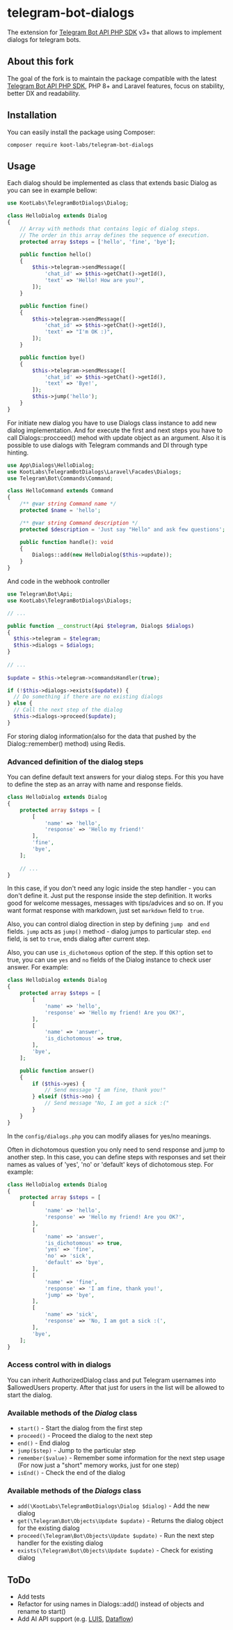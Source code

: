 # telegram-bot-dialogs
The extension for [Telegram Bot API PHP SDK](https://github.com/irazasyed/telegram-bot-sdk) v3+ that allows to implement dialogs for telegram bots.

## About this fork

The goal of the fork is to maintain the package compatible with the latest [Telegram Bot API PHP SDK](https://github.com/irazasyed/telegram-bot-sdk), PHP 8+ and Laravel features, focus on stability, better DX and readability.



## Installation
You can easily install the package using Composer:

```shell
composer require koot-labs/telegram-bot-dialogs
```


## Usage

Each dialog should be implemented as class that extends basic Dialog as you can see in example bellow:

```php
use KootLabs\TelegramBotDialogs\Dialog;

class HelloDialog extends Dialog
{
    // Array with methods that contains logic of dialog steps.
    // The order in this array defines the sequence of execution.
    protected array $steps = ['hello', 'fine', 'bye'];

    public function hello()
    {
        $this->telegram->sendMessage([
            'chat_id' => $this->getChat()->getId(),
            'text' => 'Hello! How are you?',
        ]);
    }

    public function fine()
    {
        $this->telegram->sendMessage([
            'chat_id' => $this->getChat()->getId(),
            'text' => "I'm OK :)",
        ]);
    }

    public function bye()
    {
        $this->telegram->sendMessage([
            'chat_id' => $this->getChat()->getId(),
            'text' => 'Bye!',
        ]);
        $this->jump('hello');
    }
}
```

For initiate new dialog you have to use Dialogs class instance to add new dialog implementation. And for execute the first and next steps you have to call Dialogs::procceed() mehod with update object as an argument. Also it is possible to use dialogs with Telegram commands and DI through type hinting.

```php
use App\Dialogs\HelloDialog;
use KootLabs\TelegramBotDialogs\Laravel\Facades\Dialogs;
use Telegram\Bot\Commands\Command;

class HelloCommand extends Command
{
    /** @var string Command name */
    protected $name = 'hello';

    /** @var string Command description */
    protected $description = 'Just say "Hello" and ask few questions';

    public function handle(): void
    {
        Dialogs::add(new HelloDialog($this->update));
    }
}
```
And code in the webhook controller
```php
use Telegram\Bot\Api;
use KootLabs\TelegramBotDialogs\Dialogs;

// ...

public function __construct(Api $telegram, Dialogs $dialogs)
{
  $this->telegram = $telegram;
  $this->dialogs = $dialogs;
}
    
// ...
    
$update = $this->telegram->commandsHandler(true);

if (!$this->dialogs->exists($update)) {
  // Do something if there are no existing dialogs
} else {
  // Call the next step of the dialog
  $this->dialogs->proceed($update);
}
```
For storing dialog information(also for the data that pushed by the Dialog::remember() method) using Redis.

### Advanced definition of the dialog steps
You can define default text answers for your dialog steps. For this you have to define the step as an array with name and response fields.

```php
class HelloDialog extends Dialog
{
    protected array $steps = [
        [
            'name' => 'hello',
            'response' => 'Hello my friend!'
        ],
        'fine',
        'bye',
    ];
    
    // ...
}
```
In this case, if you don't need any logic inside the step handler - you can don't define it. Just put the response inside the step definition. It works good for welcome messages, messages with tips/advices and so on. If you want format response with markdown, just set `markdown` field to `true`.

Also, you can control dialog direction in step by defining `jump ` and `end` fields. `jump` acts as `jump()` method - dialog jumps to particular step. `end` field, is set to `true`, ends dialog after current step.

Also, you can use `is_dichotomous` option of the step. If this option set to true, you can use `yes` and `no` fields of the Dialog instance to check user answer. For example:
```php
class HelloDialog extends Dialog
{
    protected array $steps = [
        [
            'name' => 'hello',
            'response' => 'Hello my friend! Are you OK?',
        ],
        [
            'name' => 'answer',
            'is_dichotomous' => true,
        ],
        'bye',
    ];

    public function answer()
    {
        if ($this->yes) {
            // Send message "I am fine, thank you!"
        } elseif ($this->no) {
            // Send message "No, I am got a sick :("
        }
    }
}
```
In the `config/dialogs.php` you can modify aliases for yes/no meanings.

Often in dichotomous question you only need to send response and jump to another step. In this case, you can define steps with responses and set their names as values of 'yes', 'no' or 'default' keys of dichotomous step. For example:
 
```php
class HelloDialog extends Dialog
{
    protected array $steps = [
        [
            'name' => 'hello',
            'response' => 'Hello my friend! Are you OK?',
        ],
        [
            'name' => 'answer',
            'is_dichotomous' => true,
            'yes' => 'fine',
            'no' => 'sick',
            'default' => 'bye',
        ],
        [
            'name' => 'fine',
            'response' => 'I am fine, thank you!',
            'jump' => 'bye',
        ],
        [
            'name' => 'sick',
            'response' => 'No, I am got a sick :(',
        ],
        'bye',
    ];
}
```


### Access control with in dialogs
You can inherit AuthorizedDialog class and put Telegram usernames into $allowedUsers property. After that just for users in the list will be allowed to start the dialog.

### Available methods of the _Dialog_ class

- `start()` - Start the dialog from the first step
- `proceed()` - Proceed the dialog to the next step
- `end()` - End dialog
- `jump($step)` - Jump to the particular step
- `remember($value)` - Remember some information for the next step usage (For now just a "short" memory works, just for one step)
- `isEnd()` - Check the end of the dialog

### Available methods of the _Dialogs_ class
- `add(\KootLabs\TelegramBotDialogs\Dialog $dialog)` - Add the new dialog
- `get(\Telegram\Bot\Objects\Update $update)` - Returns the dialog object for the existing dialog
- `proceed(\Telegram\Bot\Objects\Update $update)` - Run the next step handler for the existing dialog
- `exists(\Telegram\Bot\Objects\Update $update)` - Check for existing dialog


## ToDo
- Add tests
- Refactor for using names in Dialogs::add() instead of objects and rename to start()
- Add AI API support (e.g. [LUIS](https://www.luis.ai/), [Dataflow](https://cloud.google.com/dataflow))
